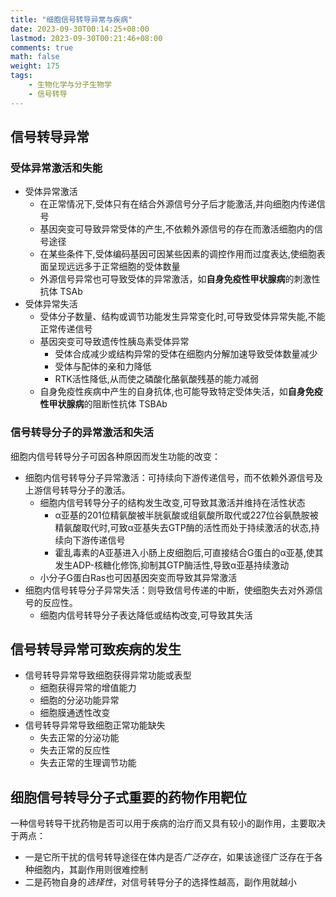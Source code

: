 ```yaml
---
title: "细胞信号转导异常与疾病"
date: 2023-09-30T00:14:25+08:00
lastmod: 2023-09-30T00:21:46+08:00
comments: true
math: false
weight: 175
tags:
    - 生物化学与分子生物学
    - 信号转导
---
```


## 信号转导异常

### 受体异常激活和失能

- 受体异常激活
    - 在正常情况下,受体只有在结合外源信号分子后才能激活,并向细胞内传递信号
    - 基因突变可导致异常受体的产生,不依赖外源信号的存在而激活细胞内的信号途径
    - 在某些条件下,受体编码基因可因某些因素的调控作用而过度表达,使细胞表面呈现远远多于正常细胞的受体数量
    - 外源信号异常也可导致受体的异常激活，如**自身免疫性甲状腺病**的刺激性抗体 TSAb
- 受体异常失活
    - 受体分子数量、结构或调节功能发生异常变化时,可导致受体异常失能,不能正常传递信号
    - 基因突变可导致遗传性胰岛素受体异常
        - 受体合成减少或结构异常的受体在细胞内分解加速导致受体数量减少
        - 受体与配体的亲和力降低
        - RTK活性降低,从而使之磷酸化酪氨酸残基的能力减弱
    - 自身免疫性疾病中产生的自身抗体,也可能导致特定受体失活，如**自身免疫性甲状腺病**的阻断性抗体 TSBAb

### 信号转导分子的异常激活和失活

细胞内信号转导分子可因各种原因而发生功能的改变：

- 细胞内信号转导分子异常激活：可持续向下游传递信号，而不依赖外源信号及上游信号转导分子的激活。
    - 细胞内信号转导分子的结构发生改变,可导致其激活并维持在活性状态
        - α亚基的201位精氨酸被半胱氨酸或组氨酸所取代或227位谷氨酰胺被精氨酸取代时,可致α亚基失去GTP酶的活性而处于持续激活的状态,持续向下游传递信号
        - 霍乱毒素的A亚基进入小肠上皮细胞后,可直接结合G蛋白的α亚基,使其发生ADP-核糖化修饰,抑制其GTP酶活性,导致α亚基持续激动
    - 小分子G蛋白Ras也可因基因突变而导致其异常激活
- 细胞内信号转导分子异常失活：则导致信号传递的中断，使细胞失去对外源信号的反应性。
    - 细胞内信号转导分子表达降低或结构改变,可导致其失活

## 信号转导异常可致疾病的发生

- 信号转导异常导致细胞获得异常功能或表型
    - 细胞获得异常的增值能力
    - 细胞的分泌功能异常
    - 细胞膜通透性改变
- 信号转导异常导致细胞正常功能缺失
    - 失去正常的分泌功能
    - 失去正常的反应性
    - 失去正常的生理调节功能

## 细胞信号转导分子式重要的药物作用靶位

一种信号转导干扰药物是否可以用于疾病的治疗而又具有较小的副作用，主要取决于两点：

- 一是它所干扰的信号转导途径在体内是否*广泛存在*，如果该途径广泛存在于各种细胞内，其副作用则很难控制
- 二是药物自身的*选择性*，对信号转导分子的选择性越高，副作用就越小

